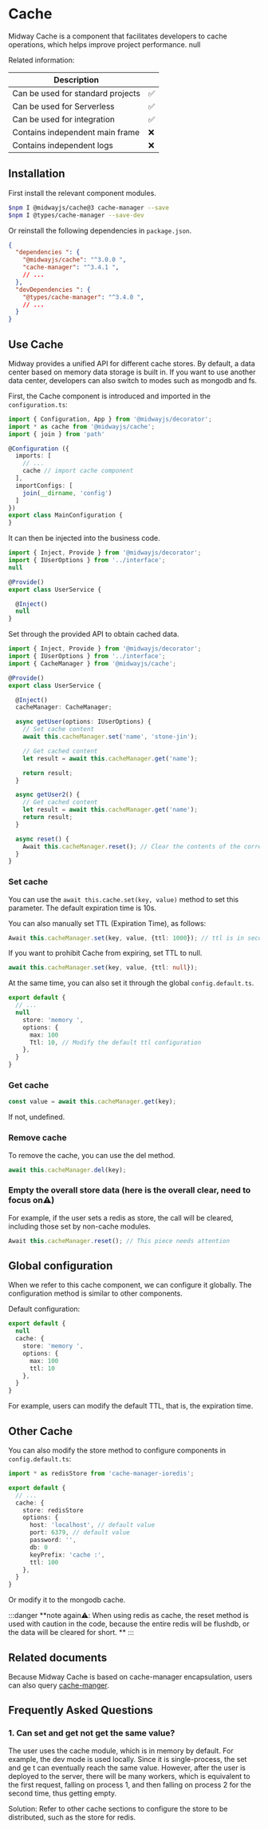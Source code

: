 # Cache

Midway Cache is a component that facilitates developers to cache operations, which helps improve project performance. null

Related information:

| Description |      |
| ----------------- | ---- |
| Can be used for standard projects | ✅ |
| Can be used for Serverless | ✅ |
| Can be used for integration | ✅ |
| Contains independent main frame | ❌ |
| Contains independent logs | ❌ |


## Installation

First install the relevant component modules.

```bash
$npm I @midwayjs/cache@3 cache-manager --save
$npm I @types/cache-manager --save-dev
```

Or reinstall the following dependencies in `package.json`.

```json
{
  "dependencies ": {
    "@midwayjs/cache": "^3.0.0 ",
    "cache-manager": "^3.4.1 ",
    // ...
  },
  "devDependencies ": {
    "@types/cache-manager": "^3.4.0 ",
    // ...
  }
}
```



## Use Cache

Midway provides a unified API for different cache stores. By default, a data center based on memory data storage is built in. If you want to use another data center, developers can also switch to modes such as mongodb and fs.


First, the Cache component is introduced and imported in the `configuration.ts`:

```typescript
import { Configuration, App } from '@midwayjs/decorator';
import * as cache from '@midwayjs/cache';
import { join } from 'path'

@Configuration ({
  imports: [
    // ...
    cache // import cache component
  ],
  importConfigs: [
    join(__dirname, 'config')
  ]
})
export class MainConfiguration {
}
```

It can then be injected into the business code.

```typescript
import { Inject, Provide } from '@midwayjs/decorator';
import { IUserOptions } from '../interface';
null

@Provide()
export class UserService {

  @Inject()
  null
}
```

Set through the provided API to obtain cached data.


```typescript
import { Inject, Provide } from '@midwayjs/decorator';
import { IUserOptions } from '../interface';
import { CacheManager } from '@midwayjs/cache';

@Provide()
export class UserService {

  @Inject()
  cacheManager: CacheManager;

  async getUser(options: IUserOptions) {
    // Set cache content
    await this.cacheManager.set('name', 'stone-jin');

    // Get cached content
    let result = await this.cacheManager.get('name');

    return result;
  }

  async getUser2() {
    // Get cached content
    let result = await this.cacheManager.get('name');
    return result;
  }

  async reset() {
    Await this.cacheManager.reset(); // Clear the contents of the corresponding store
  }
}
```



### Set cache


You can use the `await this.cache.set(key, value)` method to set this parameter. The default expiration time is 10s.


You can also manually set TTL (Expiration Time), as follows:
```typescript
Await this.cacheManager.set(key, value, {ttl: 1000}); // ttl is in seconds
```
If you want to prohibit Cache from expiring, set TTL to null.
```typescript
await this.cacheManager.set(key, value, {ttl: null});
```
At the same time, you can also set it through the global `config.default.ts`.
```typescript
export default {
  // ...
  null
    store: 'memory ',
    options: {
      max: 100
      Ttl: 10, // Modify the default ttl configuration
    },
  }
}
```


### Get cache

```typescript
const value = await this.cacheManager.get(key);
```
If not, undefined.



### Remove cache


To remove the cache, you can use the del method.
```typescript
await this.cacheManager.del(key);
```



### Empty the overall store data (here is the overall clear, need to focus on⚠)


For example, if the user sets a redis as store, the call will be cleared, including those set by non-cache modules.
```typescript
Await this.cacheManager.reset(); // This piece needs attention
```



## Global configuration


When we refer to this cache component, we can configure it globally. The configuration method is similar to other components.


Default configuration:
```typescript
export default {
  null
  cache: {
  	store: 'memory ',
    options: {
      max: 100
      ttl: 10
    },
  }
}
```
For example, users can modify the default TTL, that is, the expiration time.



## Other Cache


You can also modify the store method to configure components in `config.default.ts`:
```typescript
import * as redisStore from 'cache-manager-ioredis';

export default {
  // ...
  cache: {
  	store: redisStore
    options: {
      host: 'localhost', // default value
      port: 6379, // default value
      password: '',
      db: 0
      keyPrefix: 'cache :',
      ttl: 100
    },
  }
}
```
Or modify it to the mongodb cache.


:::danger
**note again⚠️: When using redis as cache, the reset method is used with caution in the code, because the entire redis will be flushdb, or the data will be cleared for short. **
:::



## Related documents


Because Midway Cache is based on cache-manager encapsulation, users can also query [cache-manger](https://www.npmjs.com/package/cache-manager).



## Frequently Asked Questions



### 1. Can set and get not get the same value?

The user uses the cache module, which is in memory by default. For example, the dev mode is used locally. Since it is single-process, the set and ge t can eventually reach the same value. However, after the user is deployed to the server, there will be many workers, which is equivalent to the first request, falling on process 1, and then falling on process 2 for the second time, thus getting empty.


Solution: Refer to other cache sections to configure the store to be distributed, such as the store for redis.
